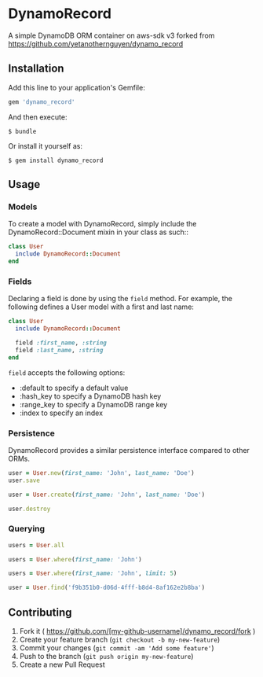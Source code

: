 # DynamoRecord

A simple DynamoDB ORM container on aws-sdk v3 forked from https://github.com/yetanothernguyen/dynamo_record

## Installation

Add this line to your application's Gemfile:

```ruby
gem 'dynamo_record'
```

And then execute:

    $ bundle

Or install it yourself as:

    $ gem install dynamo_record

## Usage

### Models

To create a model with DynamoRecord, simply include the DynamoRecord::Document mixin in your class as such::

```ruby
class User
  include DynamoRecord::Document
end
```

### Fields
Declaring a field is done by using the `field` method. For example, the following defines a User model with a first and last name:

```ruby
class User
  include DynamoRecord::Document

  field :first_name, :string
  field :last_name, :string
end
```

`field` accepts the following options:
- :default to specify a default value
- :hash_key to specify a DynamoDB hash key
- :range_key to specify a DynamoDB range key
- :index to specify an index

### Persistence
DynamoRecord provides a similar persistence interface compared to other ORMs.

```ruby
user = User.new(first_name: 'John', last_name: 'Doe')
user.save

user = User.create(first_name: 'John', last_name: 'Doe')

user.destroy
```

### Querying

```ruby
users = User.all

users = User.where(first_name: 'John')

users = User.where(first_name: 'John', limit: 5)

user = User.find('f9b351b0-d06d-4fff-b8d4-8af162e2b8ba')
```


## Contributing

1. Fork it ( https://github.com/[my-github-username]/dynamo_record/fork )
2. Create your feature branch (`git checkout -b my-new-feature`)
3. Commit your changes (`git commit -am 'Add some feature'`)
4. Push to the branch (`git push origin my-new-feature`)
5. Create a new Pull Request
